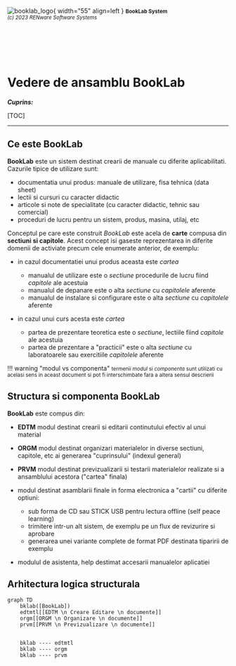 ![booklab_logo](../pictures/booklab_logo.png){ width="55" align=left }
<small markdown>**BookLab System**<br>
*(c) 2023 RENware Software Systems*
</small><br><br><br><br><br><br>


# Vedere de ansamblu BookLab



***Cuprins:***

[TOC]

***




## Ce este BookLab

**BookLab** este un sistem destinat crearii de manuale cu diferite aplicabilitati. Cazurile tipice de utilizare sunt:

* documentatia unui produs: manuale de utilizare, fisa tehnica (data sheet)
* lectii si cursuri cu caracter didactic
* articole si note de specialitate (cu caracter didactic, tehnic sau comercial)
* proceduri de lucru pentru un sistem, produs, masina, utilaj, etc

Conceptul pe care este construit *BookLab* este acela de **carte** compusa din **sectiuni si capitole**. Acest concept isi gaseste reprezentarea in diferite domenii de activiate precum cele enumerate anterior, de exemplu:

* in cazul documentatiei unui produs aceasta este *cartea*
    * manualul de utilizare este o *sectiune* procedurile de lucru fiind *capitole* ale acestuia
    * manualul de depanare este o alta *sectiune* cu *capitolele* aferente
    * manualul de instalare si configurare este o alta *sectiune* cu *capitolele* aferente

* in cazul unui curs acesta este *cartea*
    * partea de prezentare teoretica este o *sectiune*, lectiile fiind *capitole* ale acestuia
    * partea de prezentare a "practicii" este o alta *sectiune* cu laboratoarele sau exercitiile *capitolele* aferente

!!! warning "modul vs componenta"
    <small markdown>termenii *modul* si *componenta* sunt utilizati cu acelasi sens in aceast document si pot fi interschimbate fara a altera sensul descrierii</small> 




## Structura si componenta BookLab

**BookLab** este compus din:

* **EDTM** modul destinat crearii si editarii continutului efectiv al unui material

* **ORGM** modul destinat organizari materialelor in diverse sectiuni, capitole, etc ai generarea "cuprinsului" (indexul general)

* **PRVM** modul destinat previzualizarii si testarii materialelor realizate si a ansamblului acestora ("cartea" finala)

* modul destinat asamblarii finale in forma electronica a "cartii" cu diferite optiuni:
    * sub forma de CD sau STICK USB pentru lectura offline (self peace learning)
    * trimitere intr-un alt sistem, de exemplu pe un flux de revizurire si aprobare
    * generarea unei variante complete de format PDF destinata tiparirii de exemplu

* modulul de asistenta, help destimat accesarii manualelor aplicatiei




## Arhitectura logica structurala

``` mermaid
graph TD
    bklab([BookLab])
    edtmtl[[EDTM \n Creare Editare \n documente]]
    orgm[[ORGM \n Organizare \n documente]]
    prvm[[PRVM \n Previzualizare \n documente]]


    bklab ---- edtmtl
    bklab ---- orgm
    bklab ---- prvm
```



